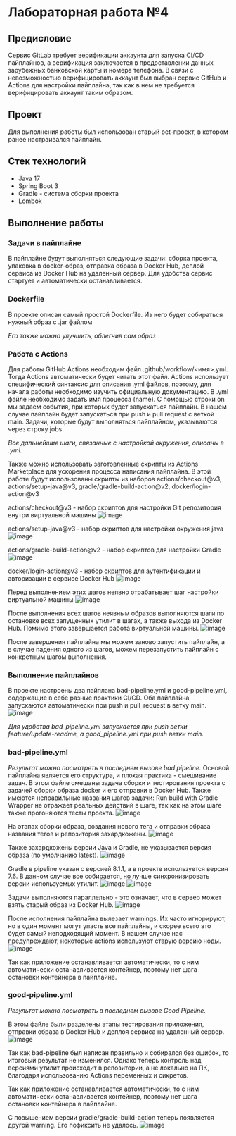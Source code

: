 # Лабораторная работа №4

## Предисловие
Сервис GitLab требует верификации аккаунта для запуска CI/CD пайплайнов, а верификация заключается в предоставлении данных зарубежных банковской карты и номера телефона.
В связи с невозможностью верифицировать аккаунт был выбран сервис GitHub и Actions для настройки пайплайна, так как в нем не требуется верифицировать аккаунт таким образом.

## Проект
Для выполнения работы был использован старый pet-проект, в котором ранее настраивался пайплайн.

## Стек технологий
- Java 17
- Spring Boot 3
- Gradle - система сборки проекта
- Lombok

## Выполнение работы
### Задачи в пайплайне
В пайплайне будут выполняться следующие задачи: сборка проекта, упаковка в docker-образ, отправка образа в Docker Hub, деплой сервиса из Docker Hub на удаленный сервер.
Для удобства сервис стартует и автоматически останавливается.

### Dockerfile
В проекте описан самый простой Dockerfile. Из него будет собираться нужный образ с .jar файлом

*Его также можно улучшить, облегчив сам образ*

### Работа с Actions
Для работы GitHub Actions необходим файл .github/workflow/<имя>.yml. 
Тогда Actions автоматически будет читать этот файл.
Actions использует специфический синтаксис для описания .yml файлов, поэтому, для начала работы необходимо изучить официальную документацию.
В .yml файле необходимо задать имя процесса (name).
С помощью строки on мы задаем события, при которых будет запускаться пайплайн.
В нашем случае пайплайн будет запускаться при push и pull request с веткой main.
Задачи, которые будут выполняться пайплайном, указываются через строку jobs.

*Все дальнейшие шаги, связанные с настройкой окружения, описаны в .yml.*

Также можно использовать заготовленные скрипты из Actions Marketplace для ускорения процесса написания пайплайна.
В этой работе будут использованы скрипты из наборов actions/checkout@v3, actions/setup-java@v3, gradle/gradle-build-action@v2, docker/login-action@v3

actions/checkout@v3 - набор скриптов для настройки Git репозитория внутри виртуальной машины
![image](https://github.com/user-attachments/assets/2419a7e7-ea94-4824-a01d-23f0f18b615d)

actions/setup-java@v3 - набор скриптов для настройки окружения java
![image](https://github.com/user-attachments/assets/22cf259a-77a4-46ce-a3bb-966ee10561b7)

actions/gradle-build-action@v2 - набор скриптов для настройки Gradle
![image](https://github.com/user-attachments/assets/878a795f-2a91-41fe-b6b9-b03a9ba1c8cd)

docker/login-action@v3 - набор скриптов для аутентификации и авторизации в сервисе Docker Hub
![image](https://github.com/user-attachments/assets/1c9e9441-42c3-4ac0-8214-7bf8422fae54)

Перед выполнением этих шагов неявно отрабатывает шаг настройки виртуальной машины
![image](https://github.com/user-attachments/assets/b030d398-0cd7-446e-ac5a-28b93cf8cccb)

После выполнения всех шагов неявным образов выполняются шаги по остановке всех запущенных утилит в шагах, а также выхода из Docker Hub.
Помимо этого завершается работа виртуальной машины.
![image](https://github.com/user-attachments/assets/64eb71db-b2f4-4c21-ac4a-aa381fe8e8da)

После завершения пайплайна мы можем заново запустить пайплайн, а в случае падения одного из шагов, можем перезапустить пайплайн с конкретным шагом выполнения.

### Выполнение пайплайнов
В проекте настроены два пайплана bad-pipeline.yml и good-pipeline.yml, содержащие в себе разные практики CI/CD.
Оба пайплайна запускаются автоматически при push и pull_request в ветку main.
![image](https://github.com/user-attachments/assets/2997b7dd-a6a3-4af6-9d58-2970973a027a)

*Для удобства bad_pipeline.yml запускается при push ветки feature/update-readme, а good_pipeline.yml при push ветки main.*

### bad-pipeline.yml
*Результат можно посмотреть в последнем вызове bad pipeline.*
Основой пайплайна является его структура, и плохая практика - смешивание задач.
В этом файле смешаны задача сборки и тестирования проекта с задачей сборки образа docker и его отправки в Docker Hub.
Также имеются неправильные названия шагов задачи: Run build with Gradle Wrapper не отражает реальных действий в шаге, так как на этом шаге также прогоняются тесты проекта.
![image](https://github.com/user-attachments/assets/f8ae8e13-3eec-49db-8305-8346ec625fe2)

На этапах сборки образа, создания нового тега и отправки образа названия тегов и репозитория захардкожены.
![image](https://github.com/user-attachments/assets/6122b78f-e54f-4804-8488-0ef55f04d9a9)

Также захардкожены версии Java и Gradle, не указывается версия образа (по умолчанию latest).
![image](https://github.com/user-attachments/assets/1afb69e4-78fd-44dc-a9a9-40e3719c016f)

Gradle в pipeline указан с версией 8.1.1, а в проекте используется версия 7.6.
В данном случае все собирается, но лучше синхронизировать версии используемых утилит.
![image](https://github.com/user-attachments/assets/79ad0792-f735-4dee-a697-cd79a4d8ccf9)
![image](https://github.com/user-attachments/assets/329634e3-8fb4-4aaf-b3fa-a4b91f3f5492)

Задачи выполняются параллельно - это означает, что в сервер может взять старый образ из Docker Hub.
![image](https://github.com/user-attachments/assets/03a33aae-577e-4e46-a02a-9f2852e92c73)


После исполнения пайплайна вылезает warnings.
Их часто игнорируют, но в один момент могут упасть все пайплайны, и скорее всего это будет самый неподходящий момент.
В нашем случае нас предупреждают, некоторые actions используют старую версию ноды. 
![image](https://github.com/user-attachments/assets/39edd3c3-ae8e-4b5c-80d0-fd19740cb93f)

Так как приложение останавливается автоматически, то с ним автоматически останавливается контейнер, поэтому нет шага остановки контейнера в пайплайне.

### good-pipeline.yml
*Результат можно посмотреть в последнем вызове Good Pipeline.*

В этом файле были разделены этапы тестирования приложения, отправки образа в Docker Hub и деплоя сервиса на удаленный сервер.
![image](https://github.com/user-attachments/assets/f7c5e911-492d-43b6-a07d-8f055dcc9786)

Так как bad-pipeline был написан правильно и собирался без ошибок, то итоговый результат не изменился.
Однако теперь контроль над версиями утилит происходит в репозитории, а не локально на ПК, благодаря использованию Actions переменных и сикретов.

Так как приложение останавливается автоматически, то с ним автоматически останавливается контейнер, поэтому нет шага остановки контейнера в пайплайне.

С повышением версии gradle/gradle-build-action теперь появляется другой warning.
Его пофиксить не удалось.
![image](https://github.com/user-attachments/assets/c3ecd8e3-a9b4-4258-95d4-b3bad18fffc4)
